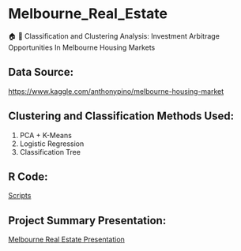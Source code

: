 # Melbourne_Real_Estate
:house:  :house_with_garden:  Classification and Clustering Analysis: Investment Arbitrage Opportunities In Melbourne Housing Markets


## Data Source:

https://www.kaggle.com/anthonypino/melbourne-housing-market

## Clustering and Classification Methods Used:
1. PCA + K-Means
2. Logistic Regression
3. Classification Tree

## R Code: 

[Scripts](https://github.com/AngieTay/Melbourne_Real_Estate/tree/master/Scripts)

## Project Summary Presentation:

[Melbourne Real Estate Presentation](https://github.com/AngieTay/Melbourne_Real_Estate/blob/master/Melbourne%20Real%20Estate%20Presentation.pdf)
